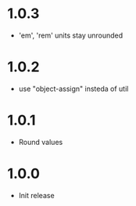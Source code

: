 # 1.0.3
- 'em', 'rem' units stay unrounded
# 1.0.2
- use "object-assign" insteda of util
# 1.0.1
- Round values
# 1.0.0
- Init release